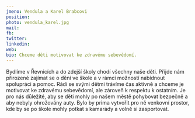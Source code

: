 ```yaml
---
jmeno: Vendula a Karel Brabcovi
position: 
photo: vendula_karel.jpg
mail: 
fb: 
twitter: 
linkedin: 
web: 
bio: Chceme děti motivovat ke zdravému sebevědomí.
---
```

Bydlíme v Řevnicích a do zdejší školy chodí všechny naše děti. Přijde nám přirozené zajímat se o dění ve škole a v rámci možností nabídnout spolupráci a pomoc. Rádi se svými dětmi trávíme čas aktivně a chceme je motivovat ke zdravému sebevědomí, ale zároveň k respektu k ostatním. Je pro nás důležité, aby se děti mohly po našem městě pohybovat bezpečně a aby nebyly ohrožovány auty. Bylo by prima vytvořit pro ně venkovní prostor, kde by se po škole mohly potkat s kamarády a volně si zasportovat.